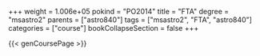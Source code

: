 +++
weight = 1.006e+05
pokind = "PO2014"
title = "FTA"
degree = "msastro2"
parents = ["astro840"]
tags = ["msastro2", "FTA", "astro840"]
categories = ["course"]
bookCollapseSection = false
+++

{{< genCoursePage >}}
